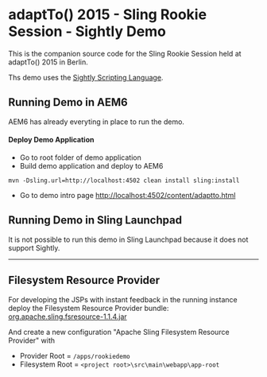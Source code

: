 adaptTo() 2015 - Sling Rookie Session - Sightly Demo
====================================================

This is the companion source code for the Sling Rookie Session held at adaptTo() 2015 in Berlin.

Ths demo uses the [Sightly Scripting Language](http://docs.adobe.com/docs/en/aem/6-0/develop/sightly.html).



Running Demo in AEM6
--------------------

AEM6 has already everyting in place to run the demo.


#### Deploy Demo Application

- Go to root folder of demo application
- Build demo application and deploy to AEM6
```
mvn -Dsling.url=http://localhost:4502 clean install sling:install
```

- Go to demo intro page [http://localhost:4502/content/adaptto.html](http://localhost:4502/content/adaptto.html)



Running Demo in Sling Launchpad
-------------------------------

It is not possible to run this demo in Sling Launchpad because it does not support Sightly.



---

Filesystem Resource Provider
----------------------------

For developing the JSPs with instant feedback in the running instance deploy the Filesystem Resource Provider bundle:
[org.apache.sling.fsresource-1.1.4.jar](http://central.maven.org/maven2/org/apache/sling/org.apache.sling.fsresource/1.1.4/org.apache.sling.fsresource-1.1.4.jar)

And create a new configuration "Apache Sling Filesystem Resource Provider" with
- Provider Root = `/apps/rookiedemo`
- Filesystem Root = `<project root>\src\main\webapp\app-root`
